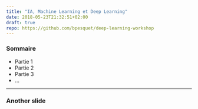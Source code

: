 ```yaml
---
title: "IA, Machine Learning et Deep Learning"
date: 2018-05-23T21:32:51+02:00
draft: true
repo: https://github.com/bpesquet/deep-learning-workshop
---
```


### Sommaire

* Partie 1
* Partie 2
* Partie 3
* ...

---

### Another slide